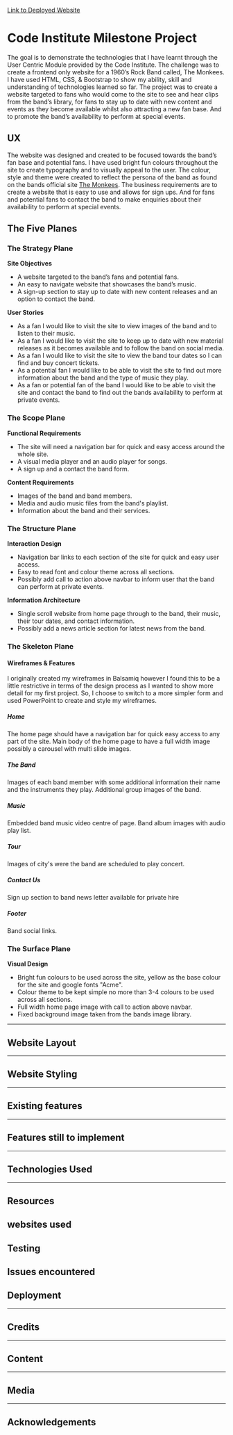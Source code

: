 [Link to Deployed Website](https://pramcistudent.github.io/Milestone-Project-1/)

# Code Institute Milestone Project

The goal is to demonstrate the technologies that I have learnt through the User Centric Module provided by the Code Institute.
The challenge was to create a frontend only website for a 1960’s Rock Band called, The Monkees. I have used HTML, CSS, & Bootstrap to show my ability, skill and understanding of technologies learned so far.
The project was to create a website targeted to fans who would come to the site to see and hear clips from the band’s library, for fans to stay up to date with new content and events as they become available whilst also attracting a new fan base. And to promote the band’s availability to perform at special events.

## UX
The website was designed and created to be focused towards the band’s fan base and potential fans. 
I have used bright fun colours throughout the site to create typography and to visually appeal to the user.
The colour, style and theme were created to reflect the persona of the band as found on the bands official site [The Monkees](https://www.monkees.com/).
The business requirements are to create a website that is easy to use and allows for sign ups. 
And for fans and potential fans to contact the band to make enquiries about their availability to perform at special events.

## The Five Planes

### The Strategy Plane

**Site Objectives**
* A website targeted to the band’s fans and potential fans.
* An easy to navigate website that showcases the band’s music.
* A sign-up section to stay up to date with new content releases and an option to contact the band.

**User Stories**
* As a fan I would like to visit the site to view images of the band and to listen to their music.
* As a fan I would like to visit the site to keep up to date with new material releases as it becomes available and to follow the band on social media.
* As a fan I would like to visit the site to view the band tour dates so I can find and buy concert tickets.
* As a potential fan I would like to be able to visit the site to find out more information about the band and the type of music they play.
* As a fan or potential fan of the band I would like to be able to visit the site and contact the band to find out the bands availability to perform at private events.

### The Scope Plane

**Functional Requirements** 
* The site will need a navigation bar for quick and easy access around the whole site.
* A visual media player and an audio player for songs.
* A sign up and a contact the band form.

**Content Requirements**
* Images of the band and band members.
* Media and audio music files from the band's playlist.
* Information about the band and their services.

### The Structure Plane

**Interaction Design** 
* Navigation bar links to each section of the site for quick and easy user access.
* Easy to read font and colour theme across all sections.
* Possibly add call to action above navbar to inform user that the band can perform at private events.

**Information Architecture**
* Single scroll website from home page through to the band, their music, their tour dates, and contact information.
* Possibly add a news article section for latest news from the band.

### The Skeleton Plane

#### Wireframes & Features
I originally created my wireframes in Balsamiq however I found this to be a little restrictive in terms of the design process as I wanted to show more detail for my first project.
So, I choose to switch to a more simpler form and used PowerPoint to create and style my wireframes.

##### Home

The home page should have a navigation bar for quick easy access to any part of the site.
Main body of the home page to have a full width image possibly a carousel with multi slide images.

##### The Band

Images of each band member with some additional information their name and the instruments they play.
Additional group images of the band.

##### Music

Embedded band music video centre of page.
Band album images with audio play list.

##### Tour

Images of city's were the band are scheduled to play concert.

##### Contact Us

Sign up section to band news letter 
available for private hire

##### Footer

Band social links.

### The Surface Plane

**Visual Design**
* Bright fun colours to be used across the site, yellow as the base colour for the site and google fonts "Acme". 
* Colour theme to be kept simple no more than 3-4 colours to be used across all sections.
* Full width home page image with call to action above navbar.
* Fixed background image taken from the bands image library.


--------------------------------------------------
## Website Layout
--------------------------------------------------
## Website Styling
--------------------------------------------------
## Existing features
--------------------------------------------------
## Features still to implement
--------------------------------------------------
## Technologies Used
--------------------------------------------------
## Resources
websites used
--------------------------------------------------
## Testing
Issues encountered
--------------------------------------------------
## Deployment
--------------------------------------------------
## Credits
--------------------------------------------------
## Content
--------------------------------------------------
## Media
--------------------------------------------------
## Acknowledgements
